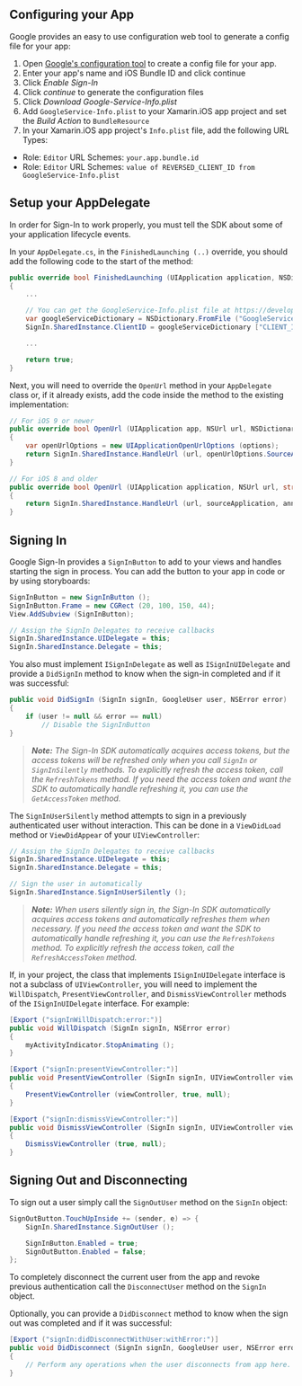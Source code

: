 Configuring your App
--------------------

Google provides an easy to use configuration web tool to generate a config file for your app:  

1. Open [Google's configuration tool][1] to create a config file for your app.
2. Enter your app's name and iOS Bundle ID and click continue
3. Click *Enable Sign-In*
4. Click *continue* to generate the configuration files
5. Click *Download Google-Service-Info.plist*
6. Add `GoogleService-Info.plist` to your Xamarin.iOS app project and set the *Build Action* to `BundleResource`
7. In your Xamarin.iOS app project's `Info.plist` file, add the following URL Types:
  - Role: `Editor` URL Schemes: `your.app.bundle.id` 
  - Role: `Editor` URL Schemes: `value of REVERSED_CLIENT_ID from GoogleService-Info.plist`
  
Setup your AppDelegate
----------------------

In order for Sign-In to work properly, you must tell the SDK about some of your application lifecycle events.

In your `AppDelegate.cs`, in the `FinishedLaunching (..)` override, you should add the following code to the start of the method:

``` csharp
public override bool FinishedLaunching (UIApplication application, NSDictionary launchOptions)
{
	...

	// You can get the GoogleService-Info.plist file at https://developers.google.com/mobile/add
	var googleServiceDictionary = NSDictionary.FromFile ("GoogleService-Info.plist");
	SignIn.SharedInstance.ClientID = googleServiceDictionary ["CLIENT_ID"].ToString ();

	...

	return true;
}
```

Next, you will need to override the `OpenUrl` method in your `AppDelegate` class or, if it already exists, add the code inside the method to the existing implementation:

``` csharp
// For iOS 9 or newer
public override bool OpenUrl (UIApplication app, NSUrl url, NSDictionary options)
{
	var openUrlOptions = new UIApplicationOpenUrlOptions (options);
	return SignIn.SharedInstance.HandleUrl (url, openUrlOptions.SourceApplication, openUrlOptions.Annotation);
}

// For iOS 8 and older
public override bool OpenUrl (UIApplication application, NSUrl url, string sourceApplication, NSObject annotation)
{
	return SignIn.SharedInstance.HandleUrl (url, sourceApplication, annotation);
}
```

Signing In
----------

Google Sign-In provides a `SignInButton` to add to your views and handles starting the sign in process. You can add the button to your app in code or by using storyboards:

``` csharp
SignInButton = new SignInButton ();
SignInButton.Frame = new CGRect (20, 100, 150, 44);
View.AddSubview (SignInButton);

// Assign the SignIn Delegates to receive callbacks
SignIn.SharedInstance.UIDelegate = this;
SignIn.SharedInstance.Delegate = this;
```

You also must implement `ISignInDelegate` as well as `ISignInUIDelegate` and provide a `DidSignIn` method to know when the sign-in completed and if it was successful:

``` csharp
public void DidSignIn (SignIn signIn, GoogleUser user, NSError error)
{
	if (user != null && error == null)
		// Disable the SignInButton
}
```

> ***Note:*** *The Sign-In SDK automatically acquires access tokens, but the access tokens will be refreshed only when you call `SignIn` or `SignInSilently` methods. To explicitly refresh the access token, call the `RefreshTokens` method. If you need the access token and want the SDK to automatically handle refreshing it, you can use the `GetAccessToken` method.*

The `SignInUserSilently` method attempts to sign in a previously authenticated user without interaction. This can be done in a `ViewDidLoad` method or `ViewDidAppear` of your `UIViewController`:

``` csharp
// Assign the SignIn Delegates to receive callbacks
SignIn.SharedInstance.UIDelegate = this;
SignIn.SharedInstance.Delegate = this;

// Sign the user in automatically
SignIn.SharedInstance.SignInUserSilently ();
```

> ***Note:*** *When users silently sign in, the Sign-In SDK automatically acquires access tokens and automatically refreshes them when necessary. If you need the access token and want the SDK to automatically handle refreshing it, you can use the `RefreshTokens` method. To explicitly refresh the access token, call the `RefreshAccessToken` method.*

If, in your project, the class that implements `ISignInUIDelegate` interface is not a subclass of `UIViewController`, you will need to implement the `WillDispatch`, `PresentViewController`, and `DismissViewController` methods of the `ISignInUIDelegate` interface. For example:

```csharp
[Export ("signInWillDispatch:error:")]
public void WillDispatch (SignIn signIn, NSError error)
{
	myActivityIndicator.StopAnimating ();
}

[Export ("signIn:presentViewController:")]
public void PresentViewController (SignIn signIn, UIViewController viewController)
{
	PresentViewController (viewController, true, null);
}

[Export ("signIn:dismissViewController:")]
public void DismissViewController (SignIn signIn, UIViewController viewController)
{
	DismissViewController (true, null);
}
```

Signing Out and Disconnecting 
----------

To sign out a user simply call the `SignOutUser` method on the `SignIn` object:

``` csharp
SignOutButton.TouchUpInside += (sender, e) => {
	SignIn.SharedInstance.SignOutUser ();

	SignInButton.Enabled = true;
	SignOutButton.Enabled = false;
};
```

To completely disconnect the current user from the app and revoke previous authentication call the `DisconnectUser` method on the `SignIn` object.

Optionally, you can provide a `DidDisconnect` method to know when the sign out was completed and if it was successful:

```csharp
[Export ("signIn:didDisconnectWithUser:withError:")]
public void DidDisconnect (SignIn signIn, GoogleUser user, NSError error)
{
	// Perform any operations when the user disconnects from app here.
}
```

[1]: https://developers.google.com/mobile/add?platform=ios&cntapi=gcm
